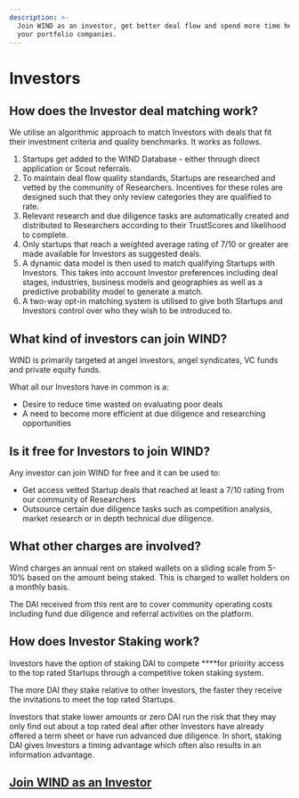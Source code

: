 ```yaml
---
description: >-
  Join WIND as an investor, get better deal flow and spend more time helping
  your portfolio companies.
---
```


# Investors

## How does the Investor deal matching work? 

We utilise an algorithmic approach to match Investors with deals that fit their investment criteria and quality benchmarks. It works as follows. 

1. Startups get added to the WIND Database - either through direct application or Scout referrals. 
2. To maintain deal flow quality standards, Startups are researched and vetted by the community of Researchers. Incentives for these roles are designed such that they only review categories they are qualified to rate.
3. Relevant research and due diligence tasks are automatically created and distributed to Researchers according to their TrustScores and likelihood to complete.  
4. Only startups that reach a weighted average rating of 7/10 or greater are made available for Investors as suggested deals.
5. A dynamic data model is then used to match qualifying Startups with Investors. This takes into account Investor preferences including deal stages, industries, business models and geographies as well as a predictive probability model to generate a match.
6. A two-way opt-in matching system is utilised to give both Startups and Investors control over who they wish to be introduced to.

## What kind of investors can join WIND?

WIND is primarily targeted at angel investors, angel syndicates, VC funds and private equity funds.   
  
What all our Investors have in common is a: 

* Desire to reduce time wasted on evaluating poor deals
* A need to become more efficient at due diligence and researching opportunities  

## Is it free for Investors to join WIND? 

Any investor can join WIND for free and it can be used to:

* Get access vetted Startup deals that reached at least a 7/10 rating from our community of Researchers
* Outsource certain due diligence tasks such as competition analysis, market research or in depth technical due diligence. 

## What other charges are involved?  

Wind charges an annual rent on staked wallets on a sliding scale from 5-10% based on the amount being staked. This is charged to wallet holders on a monthly basis.   
  
The DAI received from this rent are to cover community operating costs including fund due diligence and referral activities on the platform.

## How does Investor Staking work?

Investors have the option of staking DAI to compete ****for priority access to the top rated Startups through a competitive token staking system. 

The more DAI they stake relative to other Investors, the faster they receive the invitations to meet the top rated Startups.   
  
Investors that stake lower amounts or zero DAI run the risk that they may only find out about a top rated deal after other Investors have already offered a term sheet or have run advanced due diligence. In short, staking DAI gives Investors a timing advantage which often also results in an information advantage. 

## [Join WIND as an Investor](https://windprotocol.com/investors)

